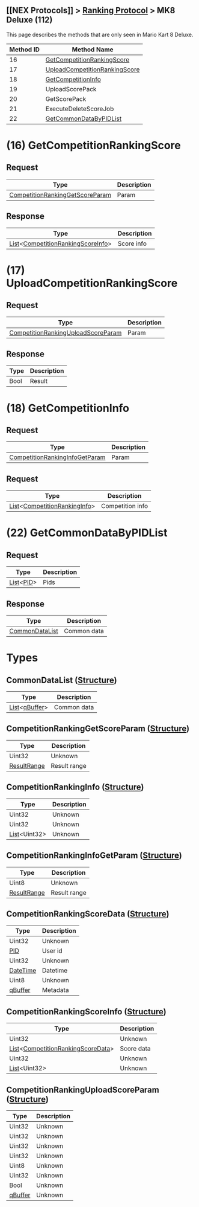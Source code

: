 ## [[NEX Protocols]] > [Ranking Protocol](Ranking-Protocol) > MK8 Deluxe (112)

This page describes the methods that are only seen in Mario Kart 8 Deluxe.

| Method ID | Method Name |
| --- | --- |
| 16 | [GetCompetitionRankingScore](#16-getcompetitionrankingscore) |
| 17 | [UploadCompetitionRankingScore](#17-uploadcompetitionrankingscore) |
| 18 | [GetCompetitionInfo](#18-getcompetitioninfo) |
| 19 | UploadScorePack |
| 20 | GetScorePack |
| 21 | ExecuteDeleteScoreJob |
| 22 | [GetCommonDataByPIDList](#22-getcommondatabypidlist) |

# (16) GetCompetitionRankingScore
## Request
| Type | Description |
| --- | --- |
| [CompetitionRankingGetScoreParam] | Param |

## Response
| Type | Description |
| --- | --- |
| [List]&lt;[CompetitionRankingScoreInfo]&gt; | Score info |

# (17) UploadCompetitionRankingScore
## Request
| Type | Description |
| --- | --- |
| [CompetitionRankingUploadScoreParam] | Param |

## Response
| Type | Description |
| --- | --- |
| Bool | Result |

# (18) GetCompetitionInfo
## Request
| Type | Description |
| --- | --- |
| [CompetitionRankingInfoGetParam] | Param |

## Request
| Type | Description |
| --- | --- |
| [List]&lt;[CompetitionRankingInfo]&gt; | Competition info |

# (22) GetCommonDataByPIDList
## Request
| Type | Description |
| --- | --- |
| [List]&lt;[PID]&gt; | Pids |

## Response
| Type | Description |
| --- | --- |
| [CommonDataList] | Common data |

# Types
## CommonDataList ([Structure])
| Type | Description |
| --- | --- |
| [List]&lt;[qBuffer]&gt; | Common data |

## CompetitionRankingGetScoreParam ([Structure])
| Type | Description |
| --- | --- |
| Uint32 | Unknown |
| [ResultRange] | Result range |

## CompetitionRankingInfo ([Structure])
| Type | Description |
| --- | --- |
| Uint32 | Unknown |
| Uint32 | Unknown |
| [List]&lt;Uint32&gt; | Unknown |

## CompetitionRankingInfoGetParam ([Structure])
| Type | Description |
| --- | --- |
| Uint8 | Unknown |
| [ResultRange] | Result range |

## CompetitionRankingScoreData ([Structure])
| Type | Description |
| --- | --- |
| Uint32 | Unknown |
| [PID] | User id |
| Uint32 | Unknown |
| [DateTime] | Datetime |
| Uint8 | Unknown |
| [qBuffer] | Metadata |

## CompetitionRankingScoreInfo ([Structure])
| Type | Description |
| --- | --- |
| Uint32 | Unknown |
| [List]&lt;[CompetitionRankingScoreData]&gt; | Score data |
| Uint32 | Unknown |
| [List]&lt;Uint32&gt; | Unknown |

## CompetitionRankingUploadScoreParam ([Structure])
| Type | Description |
| --- | --- |
| Uint32 | Unknown |
| Uint32 | Unknown |
| Uint32 | Unknown |
| Uint32 | Unknown |
| Uint8 | Unknown |
| Uint32 | Unknown |
| Bool | Unknown |
| [qBuffer] | Unknown |

[Result]: NEX-Common-Types#result
[String]: NEX-Common-Types#string
[Buffer]: NEX-Common-Types#buffer
[qBuffer]: NEX-Common-Types#qbuffer
[List]: NEX-Common-Types#list
[Map]: NEX-Common-Types#map
[DateTime]: NEX-Common-Types#datetime
[Structure]: NEX-Common-Types#structure
[Data]: NEX-Common-Types#anydataholder
[PID]: NEX-Common-Types#pid
[ResultRange]: NEX-Common-Types#resultrange-structure

[CommonDataList]: #commondatalist-structure
[CompetitionRankingInfo]: #competitionrankinginfo-structure
[CompetitionRankingInfoGetParam]: #competitionrankinginfogetparam-structure
[CompetitionRankingScoreData]: #competitionrankingscoredata-structure
[CompetitionRankingScoreInfo]: #competitionrankingscoreinfo-structure
[CompetitionRankingGetScoreParam]: #competitionrankinggetscoreparam-structure
[CompetitionRankingUploadScoreParam]: #competitionrankinguploadscoreparam-structure